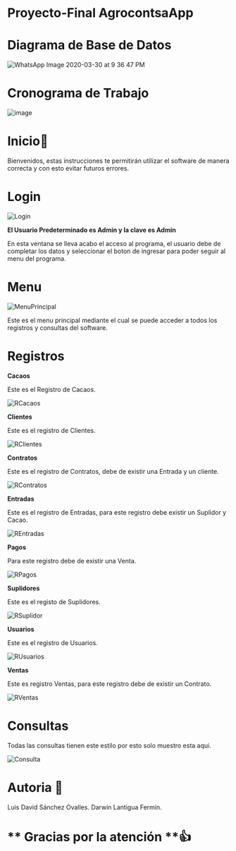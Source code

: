 # Proyecto-Final AgrocontsaApp

# **Diagrama de Base de Datos**

![WhatsApp Image 2020-03-30 at 9 36 47 PM](https://user-images.githubusercontent.com/59859052/77977940-d1635980-72ce-11ea-8f3e-5a728f80a0bb.jpeg)

# **Cronograma de Trabajo**

![image](https://user-images.githubusercontent.com/59859052/77968000-48d7bf80-72b4-11ea-8050-91790ee9d4f1.png)

# **Inicio**📄

Bienvenidos, estas instrucciones te permitirán utilizar el software de manera correcta y con esto evitar futuros errores.

# **Login**

![Login](https://user-images.githubusercontent.com/59859052/78206504-03122700-746d-11ea-853b-13887cee5016.jpg)

**El Usuario Predeterminado es Admin y la clave es Admin**

En esta ventana se lleva acabo el acceso al programa, el usuario debe de completar los datos y seleccionar el boton de ingresar para poder seguir al menu del programa.

# **Menu**

![MenuPrincipal](https://user-images.githubusercontent.com/59859052/78206517-0f967f80-746d-11ea-9187-614cd9d4eef2.jpg)

Este es el menu principal mediante el cual se puede acceder a todos los registros y consultas del software.

# **Registros**

**Cacaos**

Este es el Registro de Cacaos.

![RCacaos](https://user-images.githubusercontent.com/59859052/78206554-2d63e480-746d-11ea-8afb-ce532cc7a1d3.jpg)

**Clientes**

Este es el registro de Clientes.

![RClientes](https://user-images.githubusercontent.com/59859052/78206578-3bb20080-746d-11ea-98ea-f4f615b57670.jpg)

**Contratos**

Este es el registro de Contratos, debe de existir una Entrada y un cliente.

![RContratos](https://user-images.githubusercontent.com/59859052/78206624-5be1bf80-746d-11ea-816d-226e8bbbbdcd.jpg)

**Entradas**

Este es el registro de Entradas, para este registro debe existir un Suplidor y Cacao.

![REntradas](https://user-images.githubusercontent.com/59859052/78206655-7025bc80-746d-11ea-83f2-a911e8f0394d.jpg)

**Pagos**

Para este registro debe de existir una Venta.

![RPagos](https://user-images.githubusercontent.com/59859052/78206718-9cd9d400-746d-11ea-8def-51e0b0203d88.jpg)

**Suplidores**

Este es el registo de Suplidores.

![RSuplidor](https://user-images.githubusercontent.com/59859052/78206743-aa8f5980-746d-11ea-8de0-b8d7ef71a2a5.jpg)

**Usuarios**

Este es el registro de Usuarios.

![RUsuarios](https://user-images.githubusercontent.com/59859052/78206767-b8dd7580-746d-11ea-9d1d-51cb87908f7f.jpg)

**Ventas**

Este es registro Ventas, para este registro debe de existir un Contrato.

![RVentas](https://user-images.githubusercontent.com/59859052/78206802-ce529f80-746d-11ea-8e86-d639d4be9c9e.jpg)

# **Consultas**

Todas las consultas tienen este estilo por esto solo muestro esta aqui.

![Consulta](https://user-images.githubusercontent.com/59859052/77866767-592f6200-7202-11ea-9e70-26226f4d25ca.jpg)

# **Autoria** 👤

Luis David Sánchez Ovalles.
Darwin Lantigua Fermin.

# ** Gracias por la atención **👍
